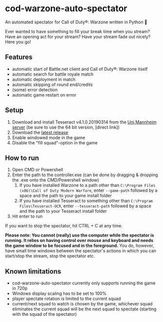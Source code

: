 # cod-warzone-auto-spectator
An automated spectator for Call of Duty®: Warzone written in Python 🐍

Ever wanted to have something to fill your break time when you stream? Have an opening act for your stream? Have your stream fade out nicely? Here you go!

## Features
- automatic start of Battle.net client and Call of Duty®: Warzone itself
- automatic search for battle royale match
- automatic deployment in match
- automatic skipping of round end/credits
- (some) error detection
- automatic game restart on error

## Setup
1. Download and install Tesseract v4.1.0.20190314 from the [Uni Mannheim server](https://digi.bib.uni-mannheim.de/tesseract/) (be sure to use the 64 bit version, [direct link])
2. Download the [latest release](https://github.com/cetteup/cod-warzone-auto-spectator/releases/latest)
3. Enable windowed mode in the game
4. Disable the "fill squad"-option in the game

## How to run
1. Open CMD or Powershell
2. Enter the path to the controller.exe (can be done by dragging & dropping the .exe onto the CMD/Powershell window)
   1. If you have installed Warzone to a path other than `C:\Program Files (x86)\Call of Duty Modern Warfare`, enter `--game-path` followed by a space and the path to your game install folder
   2. If you have installed Tesseract to something other than `C:\Program Files\Tesseract-OCR`, enter `--tesseract-path` followed by a space and the path to your Tesseract install folder
3. Hit enter to run

If you want to stop the spectator, hit CTRL + C at any time.

**Please note: You cannot (really) use the computer while the spectator is running. It relies on having control over mouse and keyboard and needs the game window to be focused and in the foreground.** You do, however, have small time windows between the spectator's actions in which you can start/stop the stream, stop the spectator etc.

## Known limitations
- cod-warzone-auto-spectator currently only supports running the game in 720p
- Windows display scaling has to be set to 100%
- player spectate rotation is limited to the current squad
- current/next squad to watch is chosen by the game, whichever squad eliminates the current squad will be the next squad to spectate (starting with the squad of the spectator)
